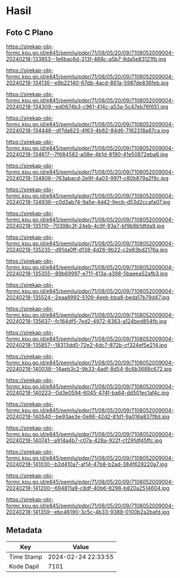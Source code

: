 # Hasil

## Foto C Plano

https://sirekap-obj-formc.kpu.go.id/e845/pemilu/pdpr/71/08/05/20/09/7108052009004-20240218-133853--1e6bac6d-313f-468c-a5b7-8da5e83121fb.jpg

https://sirekap-obj-formc.kpu.go.id/e845/pemilu/pdpr/71/08/05/20/09/7108052009004-20240218-134136--e9b22140-67db-4acd-861a-5987de836feb.jpg

https://sirekap-obj-formc.kpu.go.id/e845/pemilu/pdpr/71/08/05/20/09/7108052009004-20240218-134309--ed0674b3-c961-414c-a53a-5c47eb76f651.jpg

https://sirekap-obj-formc.kpu.go.id/e845/pemilu/pdpr/71/08/05/20/09/7108052009004-20240218-134448--df7da623-4f63-4b62-84d6-7162318a87ca.jpg

https://sirekap-obj-formc.kpu.go.id/e845/pemilu/pdpr/71/08/05/20/09/7108052009004-20240218-134617--7f684582-a08e-4b1d-8190-41e50872eba6.jpg

https://sirekap-obj-formc.kpu.go.id/e845/pemilu/pdpr/71/08/05/20/09/7108052009004-20240218-134806--763abacd-2e9f-4a03-997f-c80b879a2f9c.jpg

https://sirekap-obj-formc.kpu.go.id/e845/pemilu/pdpr/71/08/05/20/09/7108052009004-20240218-134936--c0d3ab74-9a5e-4d42-9ecb-d53d2ccafa07.jpg

https://sirekap-obj-formc.kpu.go.id/e845/pemilu/pdpr/71/08/05/20/09/7108052009004-20240218-135110--70398c3f-24eb-4c9f-93a7-bf9b9b1dfda9.jpg

https://sirekap-obj-formc.kpu.go.id/e845/pemilu/pdpr/71/08/05/20/09/7108052009004-20240218-135235--d91da0ff-d138-4d26-9b22-c2e63bd2176a.jpg

https://sirekap-obj-formc.kpu.go.id/e845/pemilu/pdpr/71/08/05/20/09/7108052009004-20240218-135355--89b69997-e711-413a-a398-5baeea52afb3.jpg

https://sirekap-obj-formc.kpu.go.id/e845/pemilu/pdpr/71/08/05/20/09/7108052009004-20240218-135524--2eaa8992-5109-4eeb-bba8-beda17b79d47.jpg

https://sirekap-obj-formc.kpu.go.id/e845/pemilu/pdpr/71/08/05/20/09/7108052009004-20240218-135637--fc164df5-7ed2-4972-8363-a124bed854fb.jpg

https://sirekap-obj-formc.kpu.go.id/e845/pemilu/pdpr/71/08/05/20/09/7108052009004-20240218-135857--18313dd0-72e2-4dc7-872b-cf324ef5e214.jpg

https://sirekap-obj-formc.kpu.go.id/e845/pemilu/pdpr/71/08/05/20/09/7108052009004-20240218-140038--14aeb3c2-9b33-4adf-8d54-8c6b3688c672.jpg

https://sirekap-obj-formc.kpu.go.id/e845/pemilu/pdpr/71/08/05/20/09/7108052009004-20240218-140223--0d3e0594-6045-474f-ba64-dd501ec1af4c.jpg

https://sirekap-obj-formc.kpu.go.id/e845/pemilu/pdpr/71/08/05/20/09/7108052009004-20240218-140540--be93ae3e-0e86-42d2-81d1-9a016a837f8d.jpg

https://sirekap-obj-formc.kpu.go.id/e845/pemilu/pdpr/71/08/05/20/09/7108052009004-20240218-140741--a914a4b7-c07a-428a-922f-cf291df45ffc.jpg

https://sirekap-obj-formc.kpu.go.id/e845/pemilu/pdpr/71/08/05/20/09/7108052009004-20240218-141030--b2d410a7-af14-47b8-b2ad-384f628220a7.jpg

https://sirekap-obj-formc.kpu.go.id/e845/pemilu/pdpr/71/08/05/20/09/7108052009004-20240218-141200--694811a9-c8df-40b6-8298-b820a2514604.jpg

https://sirekap-obj-formc.kpu.go.id/e845/pemilu/pdpr/71/08/05/20/09/7108052009004-20240218-141359--ebc46190-3c5c-4b33-9388-0100b2a2bafd.jpg


## Metadata

| Key        | Value               |
| ---------- | ------------------- |
| Time Stamp | 2024-02-24 22:33:55 |
| Kode Dapil | 7101                |



